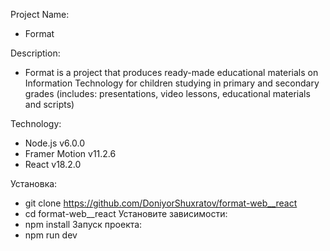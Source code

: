Project Name: 
- Format
  
Description:
- Format is a project that produces ready-made educational materials on Information Technology for children studying in primary and secondary grades (includes: presentations, video lessons, educational materials and scripts)
  
Technology:
- Node.js v6.0.0
- Framer Motion v11.2.6
- React v18.2.0

Установка:
-  git clone https://github.com/DoniyorShuxratov/format-web__react
-  cd format-web__react
  Установите зависимости:
- npm install
  Запуск проекта:
- npm run dev


